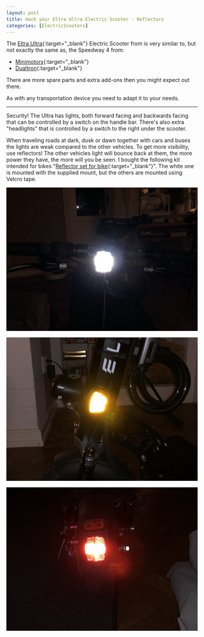 ```yaml
---
layout: post
title: Hack your Eltra Ultra Electric Scooter - Reflectors
categories: [ElectricScooters]
---
```

The [Eltra Ultra](https://eltrascooter.se/products/ultra){:target="_blank"} Electric Scooter from is very similar to, but not exactly the same as, the Speedway 4 from:

- [Minimotors](https://minimotorscalifornia.com/products/speedway-4-ultimate-urban-scooter){:target="_blank"}
- [Dualtron](https://www.dualtron.gr/en-gb/electric-scooters/speedway-4){:target="_blank"}

There are more spare parts and extra add-ons then you might expect out there.

As with any transportation device you need to adapt it to your needs.

------

Security! The Ultra has lights, both forward facing and backwards facing that can be controlled by a switch on the handle bar. There's also extra "headlights" that is controlled by a switch to the right under the scooter.

When traveling roads at dark, dusk or dawn together with cars and buses the lights are weak compared to the other vehicles. To get more visibility, use reflectors! The other vehicles light will bounce back at them, the more power they have, the more will you be seen. I bought the following kit intended for bikes "[Reflector set for bike](https://www.xxl.se/bits-reflector-set-for-bike-reflexset/p/1132478_1_style){:target="_blank"}". The white one is mounted with the supplied mount, but the others are mounted using Velcro tape.

![](/images/scooter_IMG_4892.jpeg)

![](/images/scooter_IMG_4893.jpeg)

![](/images/scooter_IMG_4894.jpeg)


